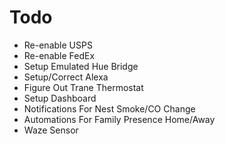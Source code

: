 # Todo


- Re-enable USPS
- Re-enable FedEx
- Setup Emulated Hue Bridge
- Setup/Correct Alexa
- Figure Out Trane Thermostat
- Setup Dashboard
- Notifications For Nest Smoke/CO Change
- Automations For Family Presence Home/Away
- Waze Sensor

